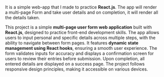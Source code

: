 It is a simple web-app that I made to practice **React.js**. The app will render a multi-page Form and take user details and on completion, it will render all the details taken.

This project is a simple **multi-page user form web application** built with **React.js**, designed to practice front-end development skills. The app allows users to input personal and specific details across multiple steps, with the ability to navigate between form pages. It features **dynamic state management using React hooks**, ensuring a smooth user experience. The form validates inputs for accuracy and displays a confirmation screen for users to review their entries before submission. Upon completion, all entered details are displayed on a success page. The project follows responsive design principles, making it accessible on various devices.
